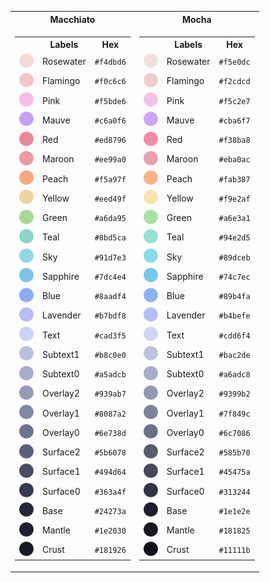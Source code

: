 <table style="margin: 0 auto; text-align: center;">
<table>
    <tr>
        <th>Macchiato</th>
        <th>Mocha</th>
    </tr>
    <tr>
        <td>
            <table>
                <tr>
                    <th></th>
                    <th>Labels</th>
                    <th>Hex</th>
                </tr>
                <tr>
                    <td><img src="assets/palette/circles/macchiato_rosewater.png" width="23"/></td>
                    <td>Rosewater</td>
                    <td><code>#f4dbd6</code></td>
                </tr>
                <tr>
                    <td><img src="assets/palette/circles/macchiato_flamingo.png" width="23"/></td>
                    <td>Flamingo</td>
                    <td><code>#f0c6c6</code></td>
                </tr>
                <tr>
                    <td><img src="assets/palette/circles/macchiato_pink.png" width="23"/></td>
                    <td>Pink</td>
                    <td><code>#f5bde6</code></td>
                </tr>
                <tr>
                    <td><img src="assets/palette/circles/macchiato_mauve.png" width="23"/></td>
                    <td>Mauve</td>
                    <td><code>#c6a0f6</code></td>
                </tr>
                <tr>
                    <td><img src="assets/palette/circles/macchiato_red.png" width="23"/></td>
                    <td>Red</td>
                    <td><code>#ed8796</code></td>
                </tr>
                <tr>
                    <td><img src="assets/palette/circles/macchiato_maroon.png" width="23"/></td>
                    <td>Maroon</td>
                    <td><code>#ee99a0</code></td>
                </tr>
                <tr>
                    <td><img src="assets/palette/circles/macchiato_peach.png" width="23"/></td>
                    <td>Peach</td>
                    <td><code>#f5a97f</code></td>
                </tr>
                <tr>
                    <td><img src="assets/palette/circles/macchiato_yellow.png" width="23"/></td>
                    <td>Yellow</td>
                    <td><code>#eed49f</code></td>
                </tr>
                <tr>
                    <td><img src="assets/palette/circles/macchiato_green.png" width="23"/></td>
                    <td>Green</td>
                    <td><code>#a6da95</code></td>
                </tr>
                <tr>
                    <td><img src="assets/palette/circles/macchiato_teal.png" width="23"/></td>
                    <td>Teal</td>
                    <td><code>#8bd5ca</code></td>
                </tr>
                <tr>
                    <td><img src="assets/palette/circles/macchiato_sky.png" width="23"/></td>
                    <td>Sky</td>
                    <td><code>#91d7e3</code></td>
                </tr>
                <tr>
                    <td><img src="assets/palette/circles/macchiato_sapphire.png" width="23"/></td>
                    <td>Sapphire</td>
                    <td><code>#7dc4e4</code></td>
                </tr>
                <tr>
                    <td><img src="assets/palette/circles/macchiato_blue.png" width="23"/></td>
                    <td>Blue</td>
                    <td><code>#8aadf4</code></td>
                </tr>
                <tr>
                    <td><img src="assets/palette/circles/macchiato_lavender.png" width="23"/></td>
                    <td>Lavender</td>
                    <td><code>#b7bdf8</code></td>
                </tr>
                <tr>
                    <td><img src="assets/palette/circles/macchiato_text.png" width="23"/></td>
                    <td>Text</td>
                    <td><code>#cad3f5</code></td>
                </tr>
                <tr>
                    <td><img src="assets/palette/circles/macchiato_subtext1.png" width="23"/></td>
                    <td>Subtext1</td>
                    <td><code>#b8c0e0</code></td>
                </tr>
                <tr>
                    <td><img src="assets/palette/circles/macchiato_subtext0.png" width="23"/></td>
                    <td>Subtext0</td>
                    <td><code>#a5adcb</code></td>
                </tr>
                <tr>
                    <td><img src="assets/palette/circles/macchiato_overlay2.png" width="23"/></td>
                    <td>Overlay2</td>
                    <td><code>#939ab7</code></td>
                </tr>
                <tr>
                    <td><img src="assets/palette/circles/macchiato_overlay1.png" width="23"/></td>
                    <td>Overlay1</td>
                    <td><code>#8087a2</code></td>
                </tr>
                <tr>
                    <td><img src="assets/palette/circles/macchiato_overlay0.png" width="23"/></td>
                    <td>Overlay0</td>
                    <td><code>#6e738d</code></td>
                </tr>
                <tr>
                    <td><img src="assets/palette/circles/macchiato_surface2.png" width="23"/></td>
                    <td>Surface2</td>
                    <td><code>#5b6078</code></td>
                </tr>
                <tr>
                    <td><img src="assets/palette/circles/macchiato_surface1.png" width="23"/></td>
                    <td>Surface1</td>
                    <td><code>#494d64</code></td>
                </tr>
                <tr>
                    <td><img src="assets/palette/circles/macchiato_surface0.png" width="23"/></td>
                    <td>Surface0</td>
                    <td><code>#363a4f</code></td>
                </tr>
                <tr>
                    <td><img src="assets/palette/circles/macchiato_base.png" width="23"/></td>
                    <td>Base</td>
                    <td><code>#24273a</code></td>
                </tr>
                <tr>
                    <td><img src="assets/palette/circles/macchiato_mantle.png" width="23"/></td>
                    <td>Mantle</td>
                    <td><code>#1e2030</code></td>
                </tr>
                <tr>
                    <td><img src="assets/palette/circles/macchiato_crust.png" width="23"/></td>
                    <td>Crust</td>
                    <td><code>#181926</code></td>
                </tr>
            </table>
        </td>
        <td>
            <table>
                <tr>
                    <th></th>
                    <th>Labels</th>
                    <th>Hex</th>
                </tr>
                <tr>
                    <td><img src="assets/palette/circles/mocha_rosewater.png" width="23"/></td>
                    <td>Rosewater</td>
                    <td><code>#f5e0dc</code></td>
                </tr>
                <tr>
                    <td><img src="assets/palette/circles/mocha_flamingo.png" width="23"/></td>
                    <td>Flamingo</td>
                    <td><code>#f2cdcd</code></td>
                </tr>
                <tr>
                    <td><img src="assets/palette/circles/mocha_pink.png" width="23"/></td>
                    <td>Pink</td>
                    <td><code>#f5c2e7</code></td>
                </tr>
                <tr>
                    <td><img src="assets/palette/circles/mocha_mauve.png" width="23"/></td>
                    <td>Mauve</td>
                    <td><code>#cba6f7</code></td>
                </tr>
                <tr>
                    <td><img src="assets/palette/circles/mocha_red.png" width="23"/></td>
                    <td>Red</td>
                    <td><code>#f38ba8</code></td>
                </tr>
                <tr>
                    <td><img src="assets/palette/circles/mocha_maroon.png" width="23"/></td>
                    <td>Maroon</td>
                    <td><code>#eba0ac</code></td>
                </tr>
                <tr>
                    <td><img src="assets/palette/circles/mocha_peach.png" width="23"/></td>
                    <td>Peach</td>
                    <td><code>#fab387</code></td>
                </tr>
                <tr>
                    <td><img src="assets/palette/circles/mocha_yellow.png" width="23"/></td>
                    <td>Yellow</td>
                    <td><code>#f9e2af</code></td>
                </tr>
                <tr>
                    <td><img src="assets/palette/circles/mocha_green.png" width="23"/></td>
                    <td>Green</td>
                    <td><code>#a6e3a1</code></td>
                </tr>
                <tr>
                    <td><img src="assets/palette/circles/mocha_teal.png" width="23"/></td>
                    <td>Teal</td>
                    <td><code>#94e2d5</code></td>
                </tr>
                <tr>
                    <td><img src="assets/palette/circles/mocha_sky.png" width="23"/></td>
                    <td>Sky</td>
                    <td><code>#89dceb</code></td>
                </tr>
                <tr>
                    <td><img src="assets/palette/circles/mocha_sapphire.png" width="23"/></td>
                    <td>Sapphire</td>
                    <td><code>#74c7ec</code></td>
                </tr>
                <tr>
                    <td><img src="assets/palette/circles/mocha_blue.png" width="23"/></td>
                    <td>Blue</td>
                    <td><code>#89b4fa</code></td>
                </tr>
                <tr>
                    <td><img src="assets/palette/circles/mocha_lavender.png" width="23"/></td>
                    <td>Lavender</td>
                    <td><code>#b4befe</code></td>
                </tr>
                <tr>
                    <td><img src="assets/palette/circles/mocha_text.png" width="23"/></td>
                    <td>Text</td>
                    <td><code>#cdd6f4</code></td>
                </tr>
                <tr>
                    <td><img src="assets/palette/circles/mocha_subtext1.png" width="23"/></td>
                    <td>Subtext1</td>
                    <td><code>#bac2de</code></td>
                </tr>
                <tr>
                    <td><img src="assets/palette/circles/mocha_subtext0.png" width="23"/></td>
                    <td>Subtext0</td>
                    <td><code>#a6adc8</code></td>
                </tr>
                <tr>
                    <td><img src="assets/palette/circles/mocha_overlay2.png" width="23"/></td>
                    <td>Overlay2</td>
                    <td><code>#9399b2</code></td>
                </tr>
                <tr>
                    <td><img src="assets/palette/circles/mocha_overlay1.png" width="23"/></td>
                    <td>Overlay1</td>
                    <td><code>#7f849c</code></td>
                </tr>
                <tr>
                    <td><img src="assets/palette/circles/mocha_overlay0.png" width="23"/></td>
                    <td>Overlay0</td>
                    <td><code>#6c7086</code></td>
                </tr>
                <tr>
                    <td><img src="assets/palette/circles/mocha_surface2.png" width="23"/></td>
                    <td>Surface2</td>
                    <td><code>#585b70</code></td>
                </tr>
                <tr>
                    <td><img src="assets/palette/circles/mocha_surface1.png" width="23"/></td>
                    <td>Surface1</td>
                    <td><code>#45475a</code></td>
                </tr>
                <tr>
                    <td><img src="assets/palette/circles/mocha_surface0.png" width="23"/></td>
                    <td>Surface0</td>
                    <td><code>#313244</code></td>
                </tr>
                <tr>
                    <td><img src="assets/palette/circles/mocha_base.png" width="23"/></td>
                    <td>Base</td>
                    <td><code>#1e1e2e</code></td>
                </tr>
                <tr>
                    <td><img src="assets/palette/circles/mocha_mantle.png" width="23"/></td>
                    <td>Mantle</td>
                    <td><code>#181825</code></td>
                </tr>
                <tr>
                    <td><img src="assets/palette/circles/mocha_crust.png" width="23"/></td>
                    <td>Crust</td>
                    <td><code>#11111b</code></td>
                </tr>
            </table>
        </td>
    </tr>
</table>
